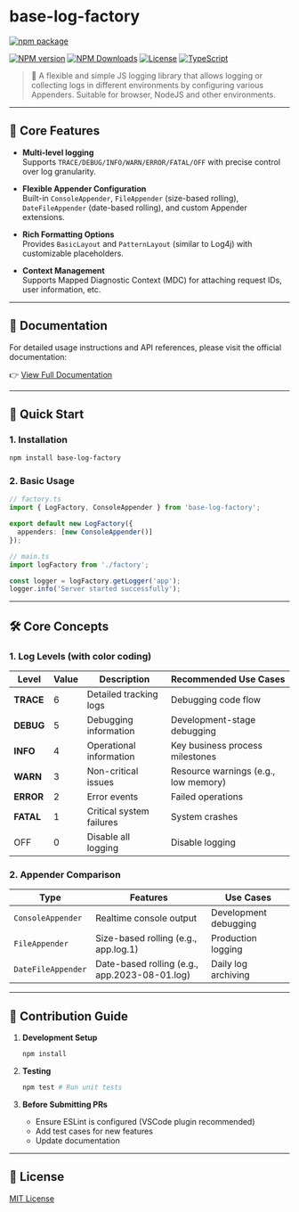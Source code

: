 # base-log-factory

[![npm package](https://nodei.co/npm/base-log-factory.png?downloads=true&downloadRank=true&stars=true)](https://www.npmjs.com/package/base-log-factory)

[![NPM version](https://img.shields.io/npm/v/base-log-factory.svg?style=flat)](https://npmjs.org/package/base-log-factory)
[![NPM Downloads](https://img.shields.io/npm/dm/base-log-factory.svg?style=flat)](https://npmjs.org/package/base-log-factory)
[![License](https://img.shields.io/badge/license-MIT-blue.svg)](LICENSE)
[![TypeScript](https://img.shields.io/badge/lang-TypeScript-007ACC.svg)](https://www.typescriptlang.org/)

> 🚀 A flexible and simple JS logging library that allows logging or collecting logs in different environments by configuring various Appenders. Suitable for browser, NodeJS and other environments.

---

## 🌟 Core Features

- **Multi-level logging**  
  Supports `TRACE/DEBUG/INFO/WARN/ERROR/FATAL/OFF` with precise control over log granularity.

- **Flexible Appender Configuration**  
  Built-in `ConsoleAppender`, `FileAppender` (size-based rolling), `DateFileAppender` (date-based rolling), and custom Appender extensions.

- **Rich Formatting Options**  
  Provides `BasicLayout` and `PatternLayout` (similar to Log4j) with customizable placeholders.

- **Context Management**  
  Supports Mapped Diagnostic Context (MDC) for attaching request IDs, user information, etc.

---

## 📅 Documentation

For detailed usage instructions and API references, please visit the official documentation:

👉 [View Full Documentation](https://fengxinming.github.io/base-log-factory/)

---

## 🚀 Quick Start

### 1. Installation
```bash
npm install base-log-factory
```

### 2. Basic Usage
```typescript
// factory.ts
import { LogFactory, ConsoleAppender } from 'base-log-factory';

export default new LogFactory({
  appenders: [new ConsoleAppender()]
});

// main.ts
import logFactory from './factory';

const logger = logFactory.getLogger('app');
logger.info('Server started successfully');
```

---

## 🛠 Core Concepts

### 1. Log Levels (with color coding)
| Level   | Value | Description               | Recommended Use Cases               |
|---------|-------|---------------------------|-------------------------------------|
| **TRACE** | 6    | Detailed tracking logs   | Debugging code flow                 |
| **DEBUG** | 5    | Debugging information    | Development-stage debugging         |
| **INFO** | 4     | Operational information   | Key business process milestones    |
| **WARN** | 3     | Non-critical issues       | Resource warnings (e.g., low memory)|
| **ERROR** | 2    | Error events              | Failed operations                  |
| **FATAL** | 1    | Critical system failures  | System crashes                     |
| OFF     | 0     | Disable all logging        | Disable logging                    |

### 2. Appender Comparison
| Type               | Features                          | Use Cases                  |
|--------------------|-----------------------------------|---------------------------|
| `ConsoleAppender`  | Realtime console output           | Development debugging     |
| `FileAppender`     | Size-based rolling (e.g., app.log.1)| Production logging        |
| `DateFileAppender` | Date-based rolling (e.g., app.2023-08-01.log)| Daily log archiving    |

---

## 📝 Contribution Guide

1. **Development Setup**  
   ```bash
   npm install
   ```

2. **Testing**  
   ```bash
   npm test # Run unit tests
   ```

3. **Before Submitting PRs**  
   - Ensure ESLint is configured (VSCode plugin recommended)
   - Add test cases for new features
   - Update documentation

---

## 📄 License

[MIT License](../../LICENSE)
